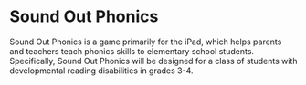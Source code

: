 Sound Out Phonics
===============

Sound Out Phonics is a game primarily for the iPad, which helps parents and teachers teach phonics skills to elementary school students. Specifically, Sound Out Phonics will be designed for a class of students with developmental reading disabilities in grades 3-4.
